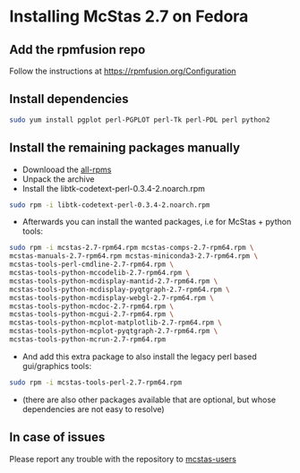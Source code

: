 # Installing McStas 2.7 on Fedora 

## Add the rpmfusion repo
Follow the instructions at https://rpmfusion.org/Configuration

## Install dependencies
```bash
sudo yum install pgplot perl-PGPLOT perl-Tk perl-PDL perl python2
```

## Install the remaining packages manually
* Downlooad the [all-rpms](http://download.mcstas.org/mcstas-2.7/linux/mcstas-2.7-rpm64-Fedora29/all-rpms.tgz)
* Unpack the archive
* Install the libtk-codetext-perl-0.3.4-2.noarch.rpm
```bash
sudo rpm -i libtk-codetext-perl-0.3.4-2.noarch.rpm
```
* Afterwards you can install the wanted packages, i.e for McStas + python
tools:
```bash
sudo rpm -i mcstas-2.7-rpm64.rpm mcstas-comps-2.7-rpm64.rpm \
mcstas-manuals-2.7-rpm64.rpm mcstas-miniconda3-2.7-rpm64.rpm \
mcstas-tools-perl-cmdline-2.7-rpm64.rpm \
mcstas-tools-python-mccodelib-2.7-rpm64.rpm \
mcstas-tools-python-mcdisplay-mantid-2.7-rpm64.rpm \
mcstas-tools-python-mcdisplay-pyqtgraph-2.7-rpm64.rpm \
mcstas-tools-python-mcdisplay-webgl-2.7-rpm64.rpm \
mcstas-tools-python-mcdoc-2.7-rpm64.rpm \
mcstas-tools-python-mcgui-2.7-rpm64.rpm \
mcstas-tools-python-mcplot-matplotlib-2.7-rpm64.rpm \
mcstas-tools-python-mcplot-pyqtgraph-2.7-rpm64.rpm \
mcstas-tools-python-mcrun-2.7-rpm64.rpm
```
* And add this extra package to also install the legacy perl based gui/graphics tools:
```bash
sudo rpm -i mcstas-tools-perl-2.7-rpm64.rpm
```
* (there are also other packages available that are optional, but
  whose dependencies are not easy to resolve)

## In case of issues
Please report any trouble with the repository to [mcstas-users](mailto:mcstas-users@mcstas.org)

